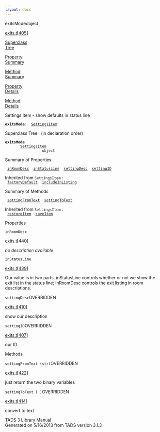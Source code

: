 ```yaml
---
layout: docs
---
```

<span class="title">exitsMode</span><span class="type">object</span>

[exits.t](../file/exits.t.html)\[[405](../source/exits.t.html#405)\]

[Superclass  
Tree](#_SuperClassTree_)

[Property  
Summary](#_PropSummary_)

[Method  
Summary](#_MethodSummary_)

[Property  
Details](#_Properties_)

[Method  
Details](#_Methods_)

<div class="fdesc">

Settings item - show defaults in status line

**`exitsMode`**` :   `[`SettingsItem`](../object/SettingsItem.html)

</div>

<span id="_SuperClassTree_"></span>

<div class="mjhd">

<span class="hdln">Superclass Tree</span>   (in declaration order)

</div>

**`exitsMode`**  
`         `[`SettingsItem`](../object/SettingsItem.html)  
`                 object`  
<span id="_PropSummary_"></span>

<div class="mjhd">

<span class="hdln">Summary of Properties</span>  

</div>

` `[`inRoomDesc`](#inRoomDesc)`  `[`inStatusLine`](#inStatusLine)`  `[`settingDesc`](#settingDesc)`  `[`settingID`](#settingID)`  `

Inherited from `SettingsItem` :  
` `[`factoryDefault`](../object/SettingsItem.html#factoryDefault)`  `[`includeInListing`](../object/SettingsItem.html#includeInListing)`  `

<span id="_MethodSummary_"></span>

<div class="mjhd">

<span class="hdln">Summary of Methods</span>  

</div>

` `[`settingFromText`](#settingFromText)`  `[`settingToText`](#settingToText)`  `

Inherited from `SettingsItem` :  
` `[`restoreItem`](../object/SettingsItem.html#restoreItem)`  `[`saveItem`](../object/SettingsItem.html#saveItem)`  `

<span id="_Properties_"></span>

<div class="mjhd">

<span class="hdln">Properties</span>  

</div>

<span id="inRoomDesc"></span>

`inRoomDesc`

[exits.t](../file/exits.t.html)\[[440](../source/exits.t.html#440)\]

<div class="desc">

*no description available*

</div>

<span id="inStatusLine"></span>

`inStatusLine`

[exits.t](../file/exits.t.html)\[[439](../source/exits.t.html#439)\]

<div class="desc">

Our value is in two parts. inStatusLine controls whether or not we show
the exit list in the status line; inRoomDesc controls the exit listing
in room descriptions.

</div>

<span id="settingDesc"></span>

`settingDesc`<span class="rem">OVERRIDDEN</span>

[exits.t](../file/exits.t.html)\[[410](../source/exits.t.html#410)\]

<div class="desc">

show our description

</div>

<span id="settingID"></span>

`settingID`<span class="rem">OVERRIDDEN</span>

[exits.t](../file/exits.t.html)\[[407](../source/exits.t.html#407)\]

<div class="desc">

our ID

</div>

<span id="_Methods_"></span>

<div class="mjhd">

<span class="hdln">Methods</span>  

</div>

<span id="settingFromText"></span>

`settingFromText (str)`<span class="rem">OVERRIDDEN</span>

[exits.t](../file/exits.t.html)\[[422](../source/exits.t.html#422)\]

<div class="desc">

just return the two binary variables

</div>

<span id="settingToText"></span>

`settingToText ( )`<span class="rem">OVERRIDDEN</span>

[exits.t](../file/exits.t.html)\[[414](../source/exits.t.html#414)\]

<div class="desc">

convert to text

</div>

<div class="ftr">

TADS 3 Library Manual  
Generated on 5/16/2013 from TADS version 3.1.3

</div>
